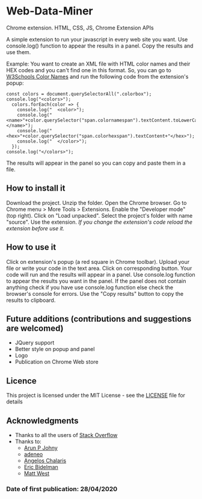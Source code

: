 # Web-Data-Miner

Chrome extension. HTML, CSS, JS, Chrome Extension APIs

A simple extension to run your javascript in every web site you want.
Use console.log() function to appear the results in a panel.
Copy the results and use them.

Example: You want to create an XML file with HTML color names and their HEX codes and you can't find one in this format. So, you can go to [W3Schools Color Names](https://www.w3schools.com/colors/colors_hex.asp) and run the following code from the extension's popup:
```
const colors = document.querySelectorAll(".colorbox");
console.log("<colors>");
  colors.forEach(color => {
    console.log("  <color>");
    console.log("     <name>"+color.querySelector("span.colornamespan").textContent.toLowerCase()+"</name>");
    console.log("     <hex>"+color.querySelector("span.colorhexspan").textContent+"</hex>");
    console.log("  </color>");
  });
console.log("</colors>");
```
The results will appear in the panel so you can copy and paste them in a file.

## How to install it
Download the project. Unzip the folder. Open the Chrome browser. Go to Chrome menu > More Tools > Extensions. Enable the "Developer mode" (top right). Click on "Load unpacked". Select the project's folder with name "source". Use the extension. 
*If you change the extension's code reload the extension before use it.*

## How to use it
Click on extension's popup (a red square in Chrome toolbar). Upload your file or write your code in the text area. Click on corresponding button. Your code will run and the results will appear in a panel. Use console.log function to appear the results you want in the panel. 
If the panel does not contain anything check if you have use console.log function else check the browser's console for errors. Use the "Copy results" button to copy the results to clipboard.


## Future additions (contributions and suggestions are welcomed)
* JQuery support
* Better style on popup and panel
* Logo
* Publication on Chrome Web store

## Licence 
This project is licensed under the MIT License - see the [LICENSE](LICENSE) file for details

## Acknowledgments 
* Thanks to all the users of [Stack Overflow](https://www.stackoverflow.com)
* Thanks to:
  * [Arun P Johny](https://stackoverflow.com/questions/20256760/javascript-console-log-to-html)
  * [adeneo](https://stackoverflow.com/questions/24050738/javascript-how-to-dynamically-move-div-by-clicking-and-dragging)
  * [Angelos Chalaris](https://hackernoon.com/copying-text-to-clipboard-with-javascript-df4d4988697f)
  * [Eric Bidelman](https://www.html5rocks.com/en/tutorials/file/dndfiles/)
  * [Matt West](https://mattwest.design/reading-files-with-filereader/)
### Date of first publication: 28/04/2020


